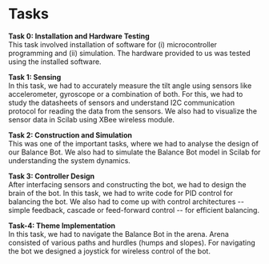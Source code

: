 # Tasks

**Task 0: Installation and Hardware Testing**  
This task involved installation of software for (i) microcontroller programming and (ii) simulation. The hardware provided to us was tested using the installed software. 

**Task 1: Sensing**  
In this task, we had to accurately measure the tilt angle using sensors like accelerometer, gyroscope or a combination of both. For this, we had to study the datasheets of sensors and understand I2C communication protocol for reading the data from the sensors. We also had to visualize the sensor data in Scilab using XBee wireless module. 

**Task 2: Construction and Simulation**  
This was one of the important tasks, where we had to analyse the design of our Balance Bot. We  also had to simulate the Balance Bot model in Scilab for understanding the system dynamics. 

**Task 3: Controller Design**  
After interfacing sensors and constructing the bot, we had to design the brain of the bot. In this task, we had to write code for PID control for balancing the bot. We also had to come up with control architectures -- simple feedback, cascade or feed-forward control -- for efficient balancing. 

**Task-4: Theme Implementation**  
In this task, we had to navigate the Balance Bot in the arena. Arena consisted of various paths and hurdles (humps and slopes). For navigating the bot we designed a joystick for wireless control of the bot. 
